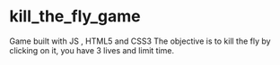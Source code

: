 # kill_the_fly_game
Game built with JS , HTML5 and CSS3
The objective is to kill the fly by clicking on it, you have 3 lives and limit time.
